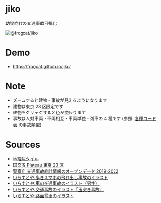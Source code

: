 # jiko

幼児向けの交通事故可視化

![@frogcat/jiko](https://repository-images.githubusercontent.com/779092851/89b48966-5a46-4c7d-afac-f001f4191384)

# Demo

- <https://frogcat.github.io/jiko/>

# Note

- ズームすると建物・事故が見えるようになります
- 建物は東京 23 区限定です
- 建物をクリックすると色が変わります
- 事故は人対車両・車両相互・車両単独・列車の 4 種です (参照: [各種コード表](https://www.npa.go.jp/publications/statistics/koutsuu/opendata/2019/codebook_2019.pdf) の事故類型)

# Sources

- [地理院タイル](https://maps.gsi.go.jp/development/ichiran.html)
- [国交省 Plateau 東京 23 区](https://github.com/indigo-lab/plateau-lod2-mvt)
- [警察庁 交通事故統計情報のオープンデータ 2019-2022](https://github.com/indigo-lab/npa-rta/)
- [いらすとや:歩きスマホの飛び出し事故のイラスト](https://www.irasutoya.com/2016/07/blog-post_241.html)
- [いらすとや:車の交通事故のイラスト（男性）](https://www.irasutoya.com/2015/03/blog-post_86.html)
- [いらすとや:交通事故のイラスト「玉突き事故」](https://www.irasutoya.com/2013/10/blog-post_2356.html)
- [いらすとや:路面電車のイラスト](https://www.irasutoya.com/2015/02/blog-post_43.html)
